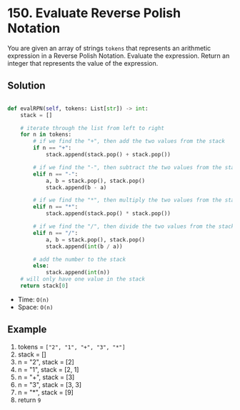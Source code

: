 # 150. Evaluate Reverse Polish Notation

You are given an array of strings `tokens` that represents an arithmetic expression in a Reverse Polish Notation. Evaluate the expression. Return an integer that represents the value of the expression.

## Solution

```python

def evalRPN(self, tokens: List[str]) -> int:
    stack = []

    # iterate through the list from left to right
    for n in tokens:
        # if we find the "+", then add the two values from the stack
        if n == "+":
            stack.append(stack.pop() + stack.pop())

        # if we find the "-", then subtract the two values from the stack (first value, then second)
        elif n == "-":
            a, b = stack.pop(), stack.pop()
            stack.append(b - a)

        # if we find the "*", then multiply the two values from the stack
        elif n == "*":
            stack.append(stack.pop() * stack.pop())

        # if we find the "/", then divide the two values from the stack (make sure to convert to int since it will round it down or up to 0)
        elif n == "/":
            a, b = stack.pop(), stack.pop()
            stack.append(int(b / a))

        # add the number to the stack
        else:
            stack.append(int(n))
    # will only have one value in the stack
    return stack[0]

```

- Time: `O(n)`
- Space: `O(n)`

## Example

1. tokens = `["2", "1", "+", "3", "*"]`
2. stack = []
3. n = "2", stack = [2]
4. n = "1", stack = [2, 1]
5. n = "+", stack = [3]
6. n = "3", stack = [3, 3]
7. n = "\*", stack = [9]
8. return `9`
